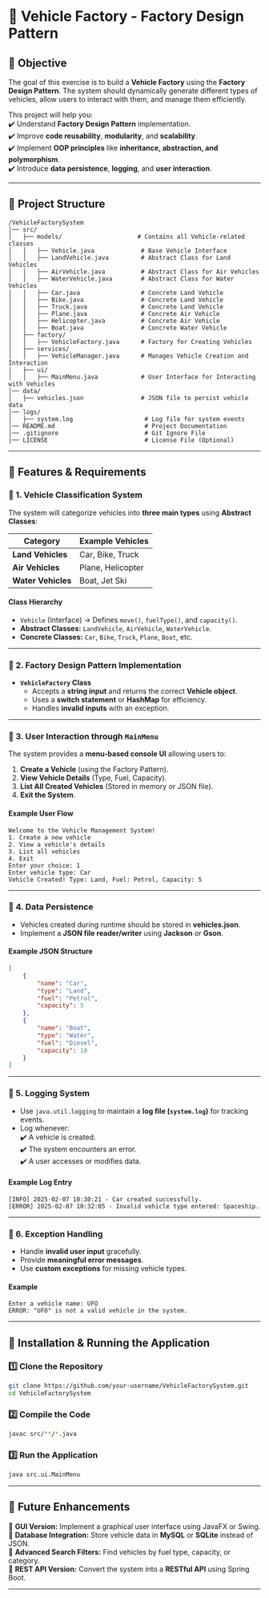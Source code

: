 # **🚗 Vehicle Factory - Factory Design Pattern**

## **📌 Objective**
The goal of this exercise is to build a **Vehicle Factory** using the **Factory Design Pattern**. The system should dynamically generate different types of vehicles, allow users to interact with them, and manage them efficiently.

This project will help you:  
✔️ Understand **Factory Design Pattern** implementation.  
✔️ Improve **code reusability**, **modularity**, and **scalability**.  
✔️ Implement **OOP principles** like **inheritance, abstraction, and polymorphism**.  
✔️ Introduce **data persistence**, **logging**, and **user interaction**.

---

## **📂 Project Structure**

```
/VehicleFactorySystem
│── src/
│   ├── models/                     # Contains all Vehicle-related classes
│   │   ├── Vehicle.java             # Base Vehicle Interface
│   │   ├── LandVehicle.java         # Abstract Class for Land Vehicles
│   │   ├── AirVehicle.java          # Abstract Class for Air Vehicles
│   │   ├── WaterVehicle.java        # Abstract Class for Water Vehicles
│   │   ├── Car.java                 # Concrete Land Vehicle
│   │   ├── Bike.java                # Concrete Land Vehicle
│   │   ├── Truck.java               # Concrete Land Vehicle
│   │   ├── Plane.java               # Concrete Air Vehicle
│   │   ├── Helicopter.java          # Concrete Air Vehicle
│   │   ├── Boat.java                # Concrete Water Vehicle
│   ├── factory/
│   │   ├── VehicleFactory.java      # Factory for Creating Vehicles
│   ├── services/
│   │   ├── VehicleManager.java      # Manages Vehicle Creation and Interaction
│   ├── ui/
│   │   ├── MainMenu.java            # User Interface for Interacting with Vehicles
│── data/
│   ├── vehicles.json                # JSON file to persist vehicle data
│── logs/
│   ├── system.log                    # Log file for system events
│── README.md                         # Project Documentation
│── .gitignore                        # Git Ignore File
│── LICENSE                           # License File (Optional)
```

---

## **📌 Features & Requirements**

### **🔹 1. Vehicle Classification System**
The system will categorize vehicles into **three main types** using **Abstract Classes**:

| **Category**   | **Example Vehicles** |
|---------------|----------------------|
| **Land Vehicles**  | Car, Bike, Truck |
| **Air Vehicles**   | Plane, Helicopter |
| **Water Vehicles** | Boat, Jet Ski |

#### **Class Hierarchy**
- `Vehicle` (Interface) → Defines `move()`, `fuelType()`, and `capacity()`.
- **Abstract Classes:** `LandVehicle`, `AirVehicle`, `WaterVehicle`.
- **Concrete Classes:** `Car`, `Bike`, `Truck`, `Plane`, `Boat`, etc.

---

### **🔹 2. Factory Design Pattern Implementation**
- **`VehicleFactory` Class**
    - Accepts a **string input** and returns the correct **Vehicle object**.
    - Uses a **switch statement** or **HashMap** for efficiency.
    - Handles **invalid inputs** with an exception.

---

### **🔹 3. User Interaction through `MainMenu`**
The system provides a **menu-based console UI** allowing users to:
1. **Create a Vehicle** (using the Factory Pattern).
2. **View Vehicle Details** (Type, Fuel, Capacity).
3. **List All Created Vehicles** (Stored in memory or JSON file).
4. **Exit the System**.

#### **Example User Flow**
```
Welcome to the Vehicle Management System!  
1. Create a new vehicle  
2. View a vehicle's details  
3. List all vehicles  
4. Exit  
Enter your choice: 1  
Enter vehicle type: Car  
Vehicle Created! Type: Land, Fuel: Petrol, Capacity: 5  
```

---

### **🔹 4. Data Persistence**
- Vehicles created during runtime should be stored in **vehicles.json**.
- Implement a **JSON file reader/writer** using **Jackson** or **Gson**.

#### **Example JSON Structure**
```json
[
    {
        "name": "Car",
        "type": "Land",
        "fuel": "Petrol",
        "capacity": 5
    },
    {
        "name": "Boat",
        "type": "Water",
        "fuel": "Diesel",
        "capacity": 10
    }
]
```

---

### **🔹 5. Logging System**
- Use `java.util.logging` to maintain a **log file (`system.log`)** for tracking events.
- Log whenever:  
  ✔️ A vehicle is created.  
  ✔️ The system encounters an error.  
  ✔️ A user accesses or modifies data.

#### **Example Log Entry**
```
[INFO] 2025-02-07 10:30:21 - Car created successfully.
[ERROR] 2025-02-07 10:32:05 - Invalid vehicle type entered: Spaceship.
```

---

### **🔹 6. Exception Handling**
- Handle **invalid user input** gracefully.
- Provide **meaningful error messages**.
- Use **custom exceptions** for missing vehicle types.

#### **Example**
```
Enter a vehicle name: UFO  
ERROR: "UFO" is not a valid vehicle in the system.
```

---

## **📌 Installation & Running the Application**

### **1️⃣ Clone the Repository**
```sh
git clone https://github.com/your-username/VehicleFactorySystem.git
cd VehicleFactorySystem
```

### **2️⃣ Compile the Code**
```sh
javac src/**/*.java
```

### **3️⃣ Run the Application**
```sh
java src.ui.MainMenu
```

---

## **📌 Future Enhancements**
🔹 **GUI Version:** Implement a graphical user interface using JavaFX or Swing.  
🔹 **Database Integration:** Store vehicle data in **MySQL** or **SQLite** instead of JSON.  
🔹 **Advanced Search Filters:** Find vehicles by fuel type, capacity, or category.  
🔹 **REST API Version:** Convert the system into a **RESTful API** using Spring Boot.

---


